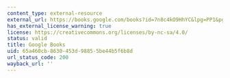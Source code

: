 ```yaml
---
content_type: external-resource
external_url: https://books.google.com/books?id=7n8c4kO9HhYC&lpg=PP1&pg=PA35#v=onepage&q&f=false
has_external_license_warning: true
license: https://creativecommons.org/licenses/by-nc-sa/4.0/
status: valid
title: Google Books
uid: 65a460cb-8630-453d-9885-5be44b5f6b8d
url_status_code: 200
wayback_url: ''
---
```

